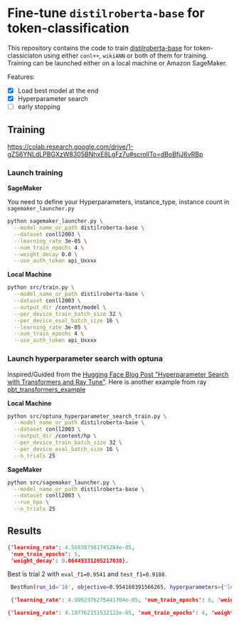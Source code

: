 # Fine-tune `distilroberta-base` for token-classification

This repository contains the code to train [distilroberta-base](https://huggingface.co/distilroberta-base) for token-classiciaton using either `conl++`, `wikiANN` or both of them for training. Training can be launched either on a local machine or Amazon SageMaker. 


Features:
- [X] Load best model at the end
- [x] Hyperparameter search
- [ ] early stopping

## Training

https://colab.research.google.com/drive/1-gZS6YNLdLPBGXzW8305BNhxE8LgFz7u#scrollTo=dBoBfjJ6vRBp

### Launch training

**SageMaker**

You need to define your Hyperparameters, instance_type, instance count in `sagemaker_launcher.py`

```bash
python sagemaker_launcher.py \
  --model_name_or_path distilroberta-base \
  --dataset conll2003 \
  --learning_rate 3e-05 \
  --num_train_epochs 4 \
  --weight_decay 0.0 \
  --use_auth_token api_Uxxxx 
```

**Local Machine**


```bash
python src/train.py \
  --model_name_or_path distilroberta-base \
  --dataset conll2003 \
  --output_dir /content/model \
  --per_device_train_batch_size 32 \
  --per_device_eval_batch_size 16 \
  --learning_rate 3e-05 \
  --num_train_epochs 4 \
  --use_auth_token api_Uxxxx 
```

### Launch hyperparameter search with optuna

Inspired/Guided from the [Hugging Face Blog Post "Hyperparameter Search with Transformers and Ray Tune"](https://huggingface.co/blog/ray-tune). Here is another example from ray [pbt_transformers_example](https://docs.ray.io/en/master/tune/examples/pbt_transformers.html)

**Local Machine**


```bash
python src/optuna_hyperparameter_search_train.py \
  --model_name_or_path distilroberta-base \
  --dataset conll2003 \
  --output_dir /content/hp \
  --per_device_train_batch_size 32 \
  --per_device_eval_batch_size 16 \
  --n_trials 25 
```

**SageMaker**
```bash
python src/sagemaker_launcher.py \
  --model_name_or_path distilroberta-base \
  --dataset conll2003 \
  --run_hpo \
  --n_trials 25 
```



## Results

```json
{'learning_rate': 4.568387981745284e-05,
 'num_train_epochs': 5, 
 'weight_decay': 0.06449331205217038}. 
 ```
 Best is trial 2 with `eval_f1=0.9541` and `test_f1=0.9108`.

```bash
 BestRun(run_id='16', objective=0.954160391566265, hyperparameters={'learning_rate': 3.97877689893475e-05, 'num_train_epochs': 5, 'weight_decay': 0.05250677574551765})
```

```json
 {'learning_rate': 4.9902376275441704e-05, 'num_train_epochs': 6, 'weight_decay': 0.1270276949568118}. Best is trial 10 with value: 0.9545005411000801.

{'learning_rate': 4.187762151532122e-05, 'num_train_epochs': 4, 'weight_decay': 0.15885868332736558}. Best is trial 22 with value: 0.9557580311854217.
```